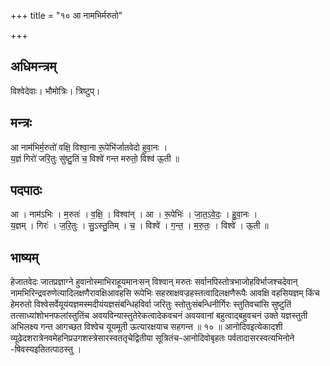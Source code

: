 +++
title = "१० आ नामभिर्मरुतो"

+++
## अधिमन्त्रम्
विश्वेदेवाः। भौमोत्रिः। त्रिष्टुप्।

## मन्त्रः
आ नाम॑भिर्म॒रुतो॑ वक्षि॒ विश्वा॒ना रू॒पेभि॑र्जातवेदो हुवा॒नः ।  
य॒ज्ञं गिरो॑ जरि॒तुः सु॑ष्टु॒तिं च॒ विश्वे॑ गन्त मरुतो॒ विश्व॑ ऊ॒ती ॥

## पदपाठः
आ । नाम॑ऽभिः । म॒रुतः॑ । व॒क्षि॒ । विश्वा॑न् । आ । रू॒पेभिः॑ । जा॒त॒ऽवे॒दः॒ । हु॒वा॒नः ।  
य॒ज्ञम् । गिरः॑ । ज॒रि॒तुः । सु॒ऽस्तु॒तिम् । च॒ । विश्वे॑ । ग॒न्त॒ । म॒रु॒तः॒ । विश्वे॑ । ऊ॒ती ॥

## भाष्यम्
हेजातवेदः जातप्रज्ञाग्ने हुवानोस्माभिराहूयमानःसन् विश्वान् मरुतः सर्वानपिस्तोत्रभाजोहविर्भाजश्चदेवान् नामभिरिन्द्रवरुणेत्यादिलक्षणैरावक्षिआवहसि रूपेभिः सहस्राक्षवज्रहस्तत्वादिलक्षणैरूपैः आवक्षि वहसियज्ञम् किंच हेमरुतो विश्वेसर्वेयूयंयज्ञमस्मदीयंयज्ञसंबन्धिहविर्वा जरितुः स्तोतुःसंबन्धिनीर्गिरः स्तुतिवचांसि सुष्टुतिं तत्साध्यांशोभनफलांस्तुतिंच अवयविन्यास्तुतेरेकत्वादेकवचनं अवयवानां बहुत्वाद्बहुवचनं उक्ते यज्ञस्तुती अभिलक्ष्य गन्त आगच्छत विश्वेच यूयमूती ऊत्यारक्षयाच सहगन्त ॥ १० ॥ आनोदिवइत्येकादशी व्यूढेदशरात्रेनवमेहनिप्रउगशस्त्रेसारस्वततृचेद्वितीया सूत्रितंच-आनोदिवोबृहतः पर्वतादासरस्वत्यभिनोने -षिवस्यइतितत्पाठस्तु ।
